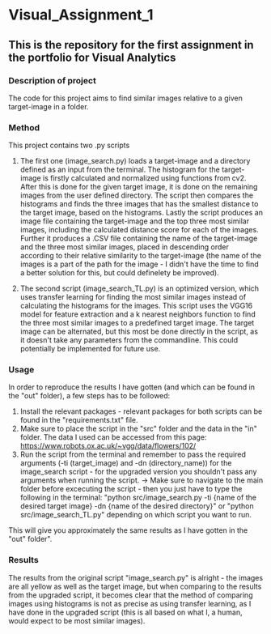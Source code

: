 # Visual_Assignment_1
## This is the repository for the first assignment in the portfolio for Visual Analytics

### Description of project 
The code for this project aims to find similar images relative to a given target-image in a folder. 

### Method
This project contains two .py scripts
1) The first one (image_search.py) loads a target-image and a directory defined as an input from the terminal. 
The histogram for the target-image is firstly calculated and normalized using functions from cv2. After this is done for the given target image, it is done on the remaining images from the user defined directory. The script then compares the histograms and finds the three images that has the smallest distance to the target image, based on the histograms. Lastly the script produces an image file containing the target-image and the top three most similar images, including the calculated distance score for each of the images. Further it produces a .CSV file containing the name of the target-image and the three most similar images, placed in descending order according to their relative similarity to the target-image (the name of the images is a part of the path for the image - I didn't have the time to find a better solution for this, but could definelety be improved).

2) The second script (image_search_TL.py) is an optimized version, which uses transfer learning for finding the most similar images instead of calculating the histograms for the images. This script uses the VGG16 model for feature extraction and a k nearest neighbors function to find the three most similar images to a predefined target image. The target image can be alternated, but this most be done directly in the script, as it doesn't take any parameters from the commandline. This could potentially be implemented for future use.  

### Usage
In order to reproduce the results I have gotten (and which can be found in the "out" folder), a few steps has to be followed:
1) Install the relevant packages - relevant packages for both scripts can be found in the "requirements.txt" file. 
2) Make sure to place the script in the "src" folder and the data in the "in" folder. The data I used can be accessed from this page: https://www.robots.ox.ac.uk/~vgg/data/flowers/102/ 
3) Run the script from the terminal and remember to pass the required arguments (-ti (target_image) and -dn (directory_name)) for the image_search script - for the upgraded version you shouldn't pass any arguments when running the script. 
-> Make sure to navigate to the main folder before excecuting the script - then you just have to type the following in the terminal:
"python src/image_search.py -ti {name of the desired target image} -dn {name of the desired directory}" or "python src/image_search_TL.py" depending on which script you want to run. 

This will give you approximately the same results as I have gotten in the "out" folder". 

### Results
The results from the original script "image_search.py" is alright - the images are all yellow as well as the target image, but when comparing to the results from the upgraded script, it becomes clear that the method of comparing images using histograms is not as precise as using transfer learning, as I have done in the upgraded script (this is all based on what I, a human, would expect to be most similar images). 
